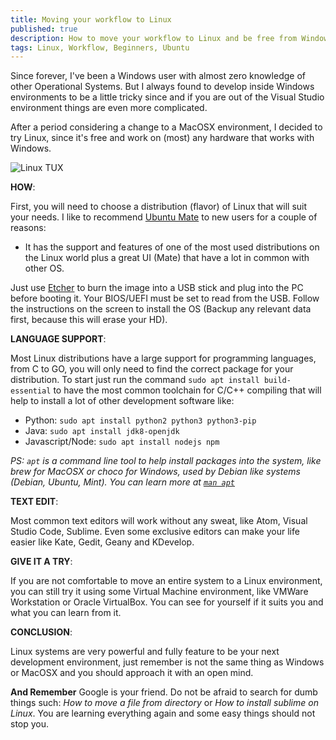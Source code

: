 ```yaml
---
title: Moving your workflow to Linux
published: true
description: How to move your workflow to Linux and be free from Windows/Mac
tags: Linux, Workflow, Beginners, Ubuntu
---
```


Since forever, I've been a Windows user with almost zero knowledge of other Operational Systems. But I always found to develop inside Windows environments to be a little tricky since and if you are out of the Visual Studio environment things are even more complicated.

After a period considering a change to a MacOSX environment, I decided to try Linux, since it's free and work on (most) any hardware that works with Windows.


![Linux TUX](https://upload.wikimedia.org/wikipedia/commons/thumb/6/66/TUX_G2.svg/2000px-TUX_G2.svg.png)

__HOW__:

First, you will need to choose a distribution (flavor) of Linux that will suit your needs. I like to recommend [Ubuntu Mate](https://ubuntu-mate.org/download/) to new users for a couple of reasons:

* It has the support and features of one of the most used distributions on the Linux world plus a great UI (Mate) that have a lot in common with other OS.

Just use [Etcher](https://etcher.io/) to burn the image into a USB stick and plug into the PC before booting it. Your BIOS/UEFI must be set to read from the USB. Follow the instructions on the screen to install the OS (Backup any relevant data first, because this will erase your HD).

__LANGUAGE SUPPORT__:

Most Linux distributions have a large support for programming languages, from C to GO, you will only need to find the correct package for your distribution. To start just run the command `sudo apt install build-essential` to have the most common toolchain for C/C++ compiling that will help to install a lot of other development software like:

* Python: `sudo apt install python2 python3 python3-pip`
* Java: `sudo apt install jdk8-openjdk`
* Javascript/Node: `sudo apt install nodejs npm`

*PS: `apt` is a command line tool to help install packages into the system, like brew for MacOSX or choco for Windows, used by Debian like systems (Debian, Ubuntu, Mint). You can learn more at [`man apt`](http://manpages.ubuntu.com/manpages/zesty/man8/apt.8.html)*




__TEXT EDIT__:

Most common text editors will work without any sweat, like Atom, Visual Studio Code, Sublime. Even some exclusive editors can make your life easier like Kate, Gedit, Geany and KDevelop.

__GIVE IT A TRY__:

If you are not comfortable to move an entire system to a Linux environment, you can still try it using some Virtual Machine environment, like VMWare Workstation or Oracle VirtualBox. You can see for yourself if it suits you and what you can learn from it.

__CONCLUSION__:

Linux systems are very powerful and fully feature to be your next development environment, just remember is not the same thing as Windows or MacOSX and you should approach it with an open mind. 

**And Remember** Google is your friend. Do not be afraid to search for dumb things such: *How to move a file from directory* or *How to install sublime on Linux*. You are learning everything again and some easy things should not stop you.  
